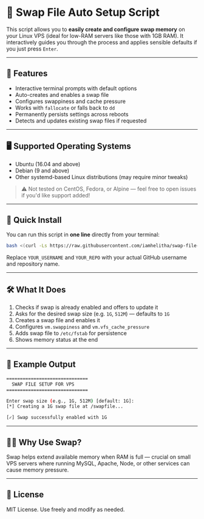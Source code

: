 # 💾 Swap File Auto Setup Script

This script allows you to **easily create and configure swap memory** on your Linux VPS (ideal for low-RAM servers like those with 1GB RAM). It interactively guides you through the process and applies sensible defaults if you just press `Enter`.

---

## 📌 Features

- Interactive terminal prompts with default options
- Auto-creates and enables a swap file
- Configures swappiness and cache pressure
- Works with `fallocate` or falls back to `dd`
- Permanently persists settings across reboots
- Detects and updates existing swap files if requested

---

## 🖥️ Supported Operating Systems

- Ubuntu (16.04 and above)
- Debian (9 and above)
- Other systemd-based Linux distributions (may require minor tweaks)

> ⚠️ Not tested on CentOS, Fedora, or Alpine — feel free to open issues if you'd like support added!

---

## 🚀 Quick Install

You can run this script in **one line** directly from your terminal:

```bash
bash <(curl -Ls https://raw.githubusercontent.com/iamhelitha/swap-file-setup/main/install.sh)
```

Replace `YOUR_USERNAME` and `YOUR_REPO` with your actual GitHub username and repository name.

---

## 🛠️ What It Does

1. Checks if swap is already enabled and offers to update it
2. Asks for the desired swap size (e.g. `1G`, `512M`) — defaults to `1G`
3. Creates a swap file and enables it
4. Configures `vm.swappiness` and `vm.vfs_cache_pressure`
5. Adds swap file to `/etc/fstab` for persistence
6. Shows memory status at the end

---

## 🧩 Example Output

```bash
==============================
  SWAP FILE SETUP FOR VPS
==============================

Enter swap size (e.g., 1G, 512M) [default: 1G]:
[*] Creating a 1G swap file at /swapfile...

[✓] Swap successfully enabled with 1G
```

---

## 🙋‍♂️ Why Use Swap?

Swap helps extend available memory when RAM is full — crucial on small VPS servers where running MySQL, Apache, Node, or other services can cause memory pressure.

---

## 📃 License

MIT License. Use freely and modify as needed.
